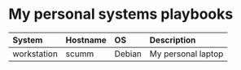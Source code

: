# My personal systems playbooks

| System | Hostname | OS | Description |
| :--- | :--- | :--- | :--- |
| workstation | scumm | Debian | My personal laptop |
